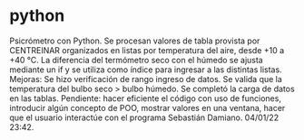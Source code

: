 # python

Psicrómetro con Python. Se procesan valores de tabla provista por CENTREINAR
organizados en listas por temperatura del aire, desde +10 a +40 °C.
La diferencia del termómetro seco con el húmedo se ajusta mediante un if
y se utiliza como índice para ingresar a las distintas listas. 
Mejoras: Se hizo verificación de rango ingreso de datos.
Se valida que la temperatura del bulbo seco > bulbo húmedo.
Se completó la  carga de datos en las tablas.
Pendiente: hacer eficiente el código con uso de funciones, introducir algún concepto de
POO, mostrar valores en una ventana, hacer que el usuario interactúe con el programa
Sebastián Damiano. 04/01/22 23:42.
